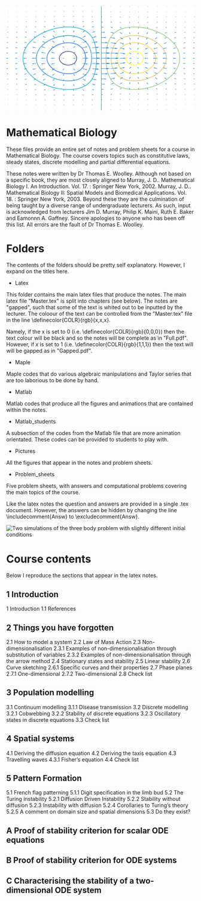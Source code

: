 ![A vector field](https://github.com/ThomasEWoolley/Modelling_with_Differential_Equations/blob/main/Pictures/Front_image.png)

# Mathematical Biology
These files provide an entire set of notes and problem sheets for a course in Mathematical Biology. The course covers topics such as constitutive laws, steady states, discrete modelling and partial differential equations.

These notes were written by Dr Thomas E. Woolley. Although not based on a specific book, they are most closely aligned to 
Murray, J. D.. Mathematical Biology I. An Introduction. Vol. 17. : Springer New York, 2002. 
Murray, J. D.. Mathematical Biology II: Spatial Models and Biomedical Applications. Vol. 18. : Springer New York, 2003. 
Beyond these they are the culmination of being taught by a diverse range of undergraduate lecturers. As such, input is acknowledged from lecturers Jim D. Murray, Philip K. Maini, Ruth E. Baker and Eamonnn A. Gaffney. Sincere apologies to anyone who has been off this list.
All errors are the fault of Dr Thomas E. Woolley.

# Folders
The contents of the folders should be pretty self explanatory. However, I expand on the titles here.

- Latex

This folder contains the main latex files that produce the notes. The main latex file "Master.tex" is split into chapters (see below). The notes are "gapped", such that some of the text is whited out to be inputted by the lecturer. The coloour of the text can be controlled from the "Master.tex" file in the line \definecolor{COLR}{rgb}{x,x,x}.

Namely, if the x is set to 0 (i.e. \definecolor{COLR}{rgb}{0,0,0}) then the text colour will be black and so the notes will be complete as in "Full.pdf". However, if x is set to 1 (i.e. \definecolor{COLR}{rgb}{1,1,1}) then the text will will be gapped as in "Gapped.pdf".

- Maple

Maple codes that do various algebraic manipulations and Taylor series that are too laborious to be done by hand.

- Matlab

Matlab codes that produce all the figures and animations that are contained within the notes.

- Matlab_students

A subsection of the codes from the Matlab file that are more animation orientated. These codes can be provided to students to play with.

- Pictures

All the figures that appear in the notes and problem sheets.

- Problem_sheets

Five problem sheets, with answers and computational problems covering the main topics of the course.

Like the latex notes the question and answers are provided in a single .tex document. However, the answers can be hidden by changing the line \includecomment{Answ} to \excludecomment{Answ}.

![Two simulations of the three body problem with slightly different initial conditions](
https://github.com/ThomasEWoolley/Modelling_with_Differential_Equations/blob/main/Pictures/3BP.gif)

# Course contents
Below I reproduce the sections that appear in the latex notes.

## 1 Introduction
1 Introduction
1.1 References

## 2 Things you have forgotten
2.1 How to model a system
2.2 Law of Mass Action
2.3 Non-dimensionalisation
2.3.1 Examples of non-dimensionalisation through substitution of variables
2.3.2 Examples of non-dimensionalisation through the arrow method
2.4 Stationary states and stability
2.5 Linear stability
2.6 Curve sketching
2.6.1 Specific curves and their properties
2.7 Phase planes
2.7.1 One-dimensional
2.7.2 Two-dimensional
2.8 Check list

## 3 Population modelling
3.1 Continuum modelling
3.1.1 Disease transmission
3.2 Discrete modelling
3.2.1 Cobwebbing
3.2.2 Stability of discrete equations
3.2.3 Oscillatory states in discrete equations
3.3 Check list

## 4 Spatial systems
4.1 Deriving the diffusion equation
4.2 Deriving the taxis equation
4.3 Travelling waves
4.3.1 Fisher’s equation
4.4 Check list

## 5 Pattern Formation
5.1 French flag patterning
5.1.1 Digit specification in the limb bud
5.2 The Turing instability
5.2.1 Diffusion Driven Instability
5.2.2 Stability without diffusion
5.2.3 Instability with diffusion
5.2.4 Corollaries to Turing’s theory
5.2.5 A comment on domain size and spatial dimensions
5.3 Do they exist?

## A Proof of stability criterion for scalar ODE equations
## B Proof of stability criterion for ODE systems
## C Characterising the stability of a two-dimensional ODE system
